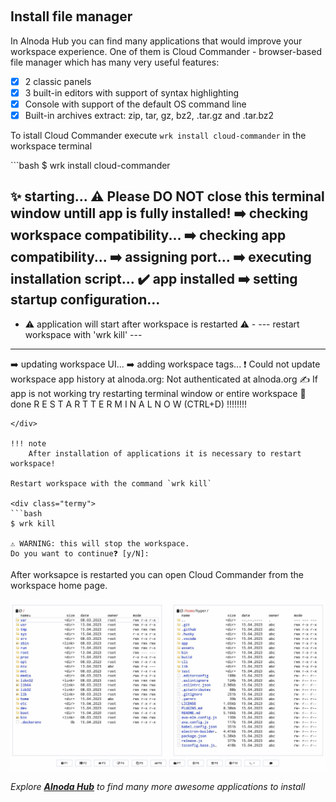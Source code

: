 
<p align="center">
  <img src="../img/file-manager.svg" alt="" width="300">
</p>

## Install file manager

In Alnoda Hub you can find many applications that would improve your workspace experience. One of them is Cloud Commander - browser-based file manager 
which has many very useful features:

- [x] 2 classic panels
- [x] 3 built-in editors with support of syntax highlighting
- [x] Console with support of the default OS command line
- [x] Built-in archives extract: zip, tar, gz, bz2, .tar.gz and .tar.bz2

To istall Cloud Commander execute `wrk install cloud-commander` in the workspace terminal

<div class="termy">
```bash
$ wrk install cloud-commander

✨ starting...
⚠️ Please DO NOT close this terminal window untill app is fully installed!
➡️ checking workspace compatibility...
➡️ checking app compatibility...
➡️ assigning port...
➡️ executing installation script...
✔️ app installed
➡️ setting startup configuration...
-------------------------------------------------------------
- ⚠️ application will start after workspace is restarted ⚠️  -
---       restart workspace with    'wrk kill'             ---
-------------------------------------------------------------
➡️ updating workspace UI...
➡️ adding workspace tags...
❗ Could not update workspace app history at alnoda.org: Not authenticated at alnoda.org
✍️ If app is not working try restarting terminal window or entire workspace
🚀 done
R E S T A R T    T E R M I N A L    N O W   (CTRL+D) !!!!!!!!
```
</div> 

!!! note
    After installation of applications it is necessary to restart workspace!

Restart workspace with the command `wrk kill`

<div class="termy">
```bash
$ wrk kill   

⚠️ WARNING: this will stop the workspace.
Do you want to continue❓ [y/N]: 
```
</div> 

After worksapce is restarted you can open Cloud Commander from the workspace home page.

![cloud-commander](img/cloud-commander.jpg)

*Explore [__Alnoda Hub__](https://alnoda.org) to find many more awesome applications to install*

<a href="/get-started/install-desktop/">
    <div id="lottieContainer" style="display: flex; justify-content: flex-end;">
        <div id="lottieAnimation" style="width: 4rem; text-color: #E77260;"></div>
    </div>
</a>
<script src="https://cdnjs.cloudflare.com/ajax/libs/lottie-web/5.8.0/lottie.min.js"></script>
<script>
    var animation = bodymovin.loadAnimation({
      container: document.getElementById('lottieAnimation'),
      renderer: 'svg',
      loop: true,
      autoplay: true,
      path: '../img/arrow-circle-right.json' 
    });
</script>